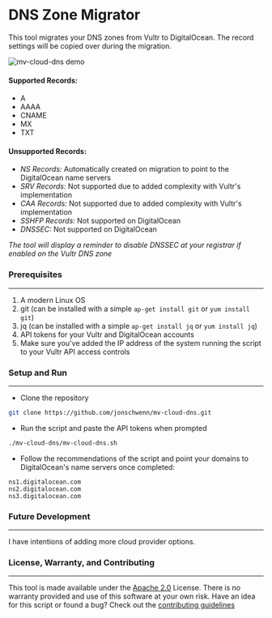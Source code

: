 # DNS Zone Migrator

This tool migrates your DNS zones from Vultr to DigitalOcean. The record settings will be copied over during the migration.

![mv-cloud-dns demo](https://github.com/jonschwenn/mv-cloud-dns/raw/master/demo.gif)

#### Supported Records:
* A
* AAAA
* CNAME
* MX
* TXT

#### Unsupported Records:
* *NS Records:* Automatically created on migration to point to the DigitalOcean name servers
* *SRV Records:* Not supported due to added complexity with Vultr's implementation
* *CAA Records:* Not supported due to added complexity with Vultr's implementation
* *SSHFP Records:* Not supported on DigitalOcean
* *DNSSEC:* Not supported on DigitalOcean 

_The tool will display a reminder to disable DNSSEC at your registrar if enabled on the Vultr DNS zone_

### Prerequisites
---
1. A modern Linux OS
2. git (can be installed with a simple `ap-get install git` or `yum install git`)
3. jq (can be installed with a simple `ap-get install jq` or `yum install jq`)
4. API tokens for your Vultr and DigitalOcean accounts
5. Make sure you've added the IP address of the system running the script to your Vultr API access controls

### Setup and Run
---
- Clone the repository
```sh
git clone https://github.com/jonschwenn/mv-cloud-dns.git
```
- Run the script and paste the API tokens when prompted
```sh
./mv-cloud-dns/mv-cloud-dns.sh
```
- Follow the recommendations of the script and point your domains to DigitalOcean's name servers once completed:
```
ns1.digitalocean.com
ns2.digitalocean.com
ns3.digitalocean.com
```

### Future Development
---
I have intentions of adding more cloud provider options.

### License, Warranty, and Contributing
---
This tool is made available under the [Apache 2.0](LICENSE) License.
There is no warranty provided and use of this software at your own risk.
Have an idea for this script or found a bug? Check out the [contributing guidelines](CONTRIBUTING.md)

